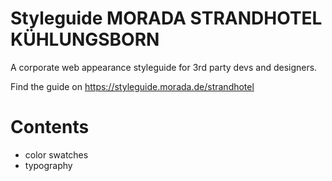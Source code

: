 # Styleguide MORADA STRANDHOTEL KÜHLUNGSBORN
A corporate web appearance styleguide for 3rd party devs and designers.

Find the guide on https://styleguide.morada.de/strandhotel
# Contents
- color swatches
- typography
